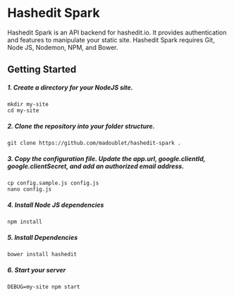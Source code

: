 # Hashedit Spark

Hashedit Spark is an API backend for hashedit.io.  It provides authentication and features to manipulate your static site.  Hashedit Spark requires Git, Node JS, Nodemon, NPM, and Bower.

## Getting Started

##### 1. Create a directory for your NodeJS site.
```
mkdir my-site
cd my-site
```

##### 2. Clone the repository into your folder structure.
```
git clone https://github.com/madoublet/hashedit-spark .
```

##### 3. Copy the configuration file.  Update the app.url, google.clientId, google.clientSecret, and add an authorized email address.

```
cp config.sample.js config.js
nano config.js
```

##### 4. Install Node JS dependencies
```
npm install
```

##### 5. Install Dependencies
```
bower install hashedit
```

##### 6. Start your server
```
DEBUG=my-site npm start
```